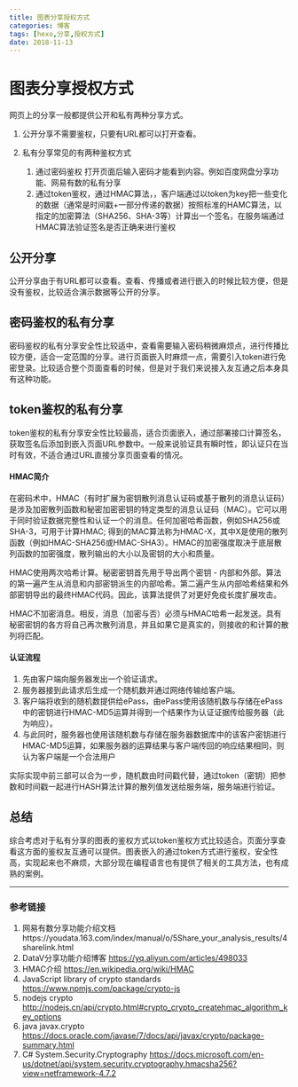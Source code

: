 ```yaml
---
title: 图表分享授权方式
categories: 博客
tags: [hexo,分享,授权方式]
date: 2018-11-13
---
```


# 图表分享授权方式

网页上的分享一般都提供公开和私有两种分享方式。

1. 公开分享不需要鉴权，只要有URL都可以打开查看。

2. 私有分享常见的有两种鉴权方式
    1. 通过密码鉴权 打开页面后输入密码才能看到内容。例如百度网盘分享功能、网易有数的私有分享
    2. 通过token鉴权，通过HMAC算法，，客户端通过以token为key把一些变化的数据（通常是时间戳+一部分传递的数据）按照标准的HAMC算法，以指定的加密算法（SHA256、SHA-3等）计算出一个签名，在服务端通过HMAC算法验证签名是否正确来进行鉴权

## 公开分享

公开分享由于有URL都可以查看。查看、传播或者进行嵌入的时候比较方便，但是没有鉴权，比较适合演示数据等公开的分享。

## 密码鉴权的私有分享

密码鉴权的私有分享安全性比较适中，查看需要输入密码稍微麻烦点，进行传播比较方便，适合一定范围的分享。进行页面嵌入时麻烦一点，需要引入token进行免密登录。比较适合整个页面查看的时候，但是对于我们来说接入友互通之后本身具有这种功能。

## token鉴权的私有分享

token鉴权的私有分享安全性比较最高，适合页面嵌入，通过部署接口计算签名，获取签名后添加到嵌入页面URL参数中。一般来说验证具有瞬时性，即认证只在当时有效，不适合通过URL直接分享页面查看的情况。

####  HMAC简介

在密码术中，HMAC（有时扩展为密钥散列消息认证码或基于散列的消息认证码）是涉及加密散列函数和秘密加密密钥的特定类型的消息认证码（MAC）。它可以用于同时验证数据完整性和认证一个的消息。任何加密哈希函数，例如SHA256或SHA-3，可用于计算HMAC; 得到的MAC算法称为HMAC-X，其中X是使用的散列函数（例如HMAC-SHA256或HMAC-SHA3）。HMAC的加密强度取决于底层散列函数的加密强度，散列输出的大小以及密钥的大小和质量。

HMAC使用两次哈希计算。秘密密钥首先用于导出两个密钥 - 内部和外部。算法的第一遍产生从消息和内部密钥派生的内部哈希。第二遍产生从内部哈希结果和外部密钥导出的最终HMAC代码。因此，该算法提供了对更好免疫长度扩展攻击。

HMAC不加密消息。相反，消息（加密与否）必须与HMAC哈希一起发送。具有秘密密钥的各方将自己再次散列消息，并且如果它是真实的，则接收的和计算的散列将匹配。

#### 认证流程

1. 先由客户端向服务器发出一个验证请求。
2. 服务器接到此请求后生成一个随机数并通过网络传输给客户端。
3. 客户端将收到的随机数提供给ePass，由ePass使用该随机数与存储在ePass中的密钥进行HMAC-MD5运算并得到一个结果作为认证证据传给服务器（此为响应）。
4. 与此同时，服务器也使用该随机数与存储在服务器数据库中的该客户密钥进行HMAC-MD5运算，如果服务器的运算结果与客户端传回的响应结果相同，则认为客户端是一个合法用户

实际实现中前三部可以合为一步，随机数由时间戳代替，通过token（密钥）把参数和时间戳一起进行HASH算法计算的散列值发送给服务端，服务端进行验证。

## 总结

综合考虑对于私有分享的图表的鉴权方式以token鉴权方式比较适合。页面分享查看这方面的鉴权友互通可以提供。图表嵌入的通过token方式进行鉴权，安全性高，实现起来也不麻烦，大部分现在编程语言也有提供了相关的工具方法，也有成熟的案例。

-------------------
### 参考链接
1. 网易有数分享功能介绍文档https://youdata.163.com/index/manual/o/5Share_your_analysis_results/4sharelink.html
2. DataV分享功能介绍博客 https://yq.aliyun.com/articles/498033
3. HMAC介绍 https://en.wikipedia.org/wiki/HMAC
4. JavaScript library of crypto standards https://www.npmjs.com/package/crypto-js
4. nodejs crypto http://nodejs.cn/api/crypto.html#crypto_crypto_createhmac_algorithm_key_options
5. java javax.crypto https://docs.oracle.com/javase/7/docs/api/javax/crypto/package-summary.html
6. C# System.Security.Cryptography
 https://docs.microsoft.com/en-us/dotnet/api/system.security.cryptography.hmacsha256?view=netframework-4.7.2
